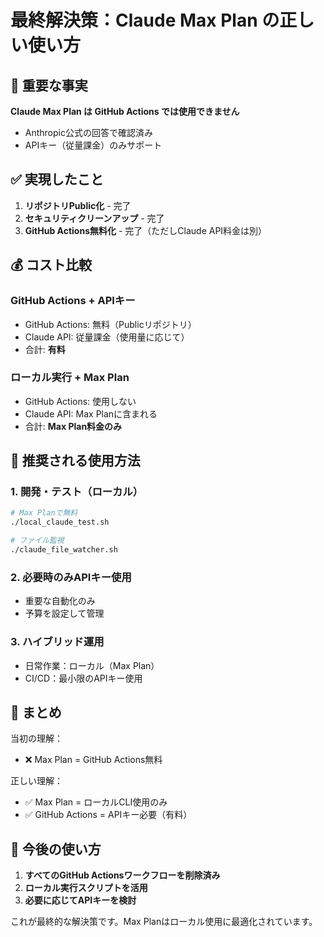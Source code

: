 # 最終解決策：Claude Max Plan の正しい使い方

## 🚨 重要な事実

**Claude Max Plan は GitHub Actions では使用できません**
- Anthropic公式の回答で確認済み
- APIキー（従量課金）のみサポート

## ✅ 実現したこと

1. **リポジトリPublic化** - 完了
2. **セキュリティクリーンアップ** - 完了
3. **GitHub Actions無料化** - 完了（ただしClaude API料金は別）

## 💰 コスト比較

### GitHub Actions + APIキー
- GitHub Actions: 無料（Publicリポジトリ）
- Claude API: 従量課金（使用量に応じて）
- 合計: **有料**

### ローカル実行 + Max Plan
- GitHub Actions: 使用しない
- Claude API: Max Planに含まれる
- 合計: **Max Plan料金のみ**

## 🎯 推奨される使用方法

### 1. 開発・テスト（ローカル）
```bash
# Max Planで無料
./local_claude_test.sh

# ファイル監視
./claude_file_watcher.sh
```

### 2. 必要時のみAPIキー使用
- 重要な自動化のみ
- 予算を設定して管理

### 3. ハイブリッド運用
- 日常作業：ローカル（Max Plan）
- CI/CD：最小限のAPIキー使用

## 📝 まとめ

当初の理解：
- ❌ Max Plan = GitHub Actions無料

正しい理解：
- ✅ Max Plan = ローカルCLI使用のみ
- ✅ GitHub Actions = APIキー必要（有料）

## 🚀 今後の使い方

1. **すべてのGitHub Actionsワークフローを削除済み**
2. **ローカル実行スクリプトを活用**
3. **必要に応じてAPIキーを検討**

これが最終的な解決策です。Max Planはローカル使用に最適化されています。